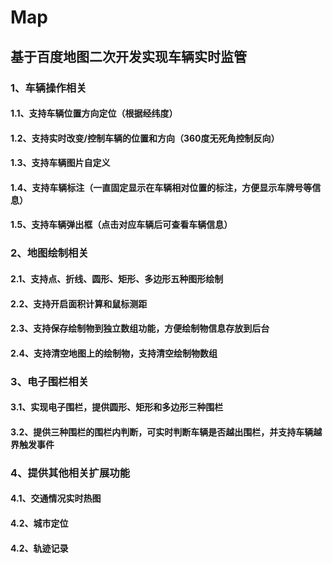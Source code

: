 # Map
## 基于百度地图二次开发实现车辆实时监管
### 1、车辆操作相关
#### 1.1、支持车辆位置方向定位（根据经纬度）
#### 1.2、支持实时改变/控制车辆的位置和方向（360度无死角控制反向）
#### 1.3、支持车辆图片自定义
#### 1.4、支持车辆标注（一直固定显示在车辆相对位置的标注，方便显示车牌号等信息）
#### 1.5、支持车辆弹出框（点击对应车辆后可查看车辆信息）
### 2、地图绘制相关
#### 2.1、支持点、折线、圆形、矩形、多边形五种图形绘制
#### 2.2、支持开启面积计算和鼠标测距
#### 2.3、支持保存绘制物到独立数组功能，方便绘制物信息存放到后台
#### 2.4、支持清空地图上的绘制物，支持清空绘制物数组
### 3、电子围栏相关
#### 3.1、实现电子围栏，提供圆形、矩形和多边形三种围栏
#### 3.2、提供三种围栏的围栏内判断，可实时判断车辆是否越出围栏，并支持车辆越界触发事件
### 4、提供其他相关扩展功能
#### 4.1、交通情况实时热图
#### 4.2、城市定位
#### 4.2、轨迹记录
